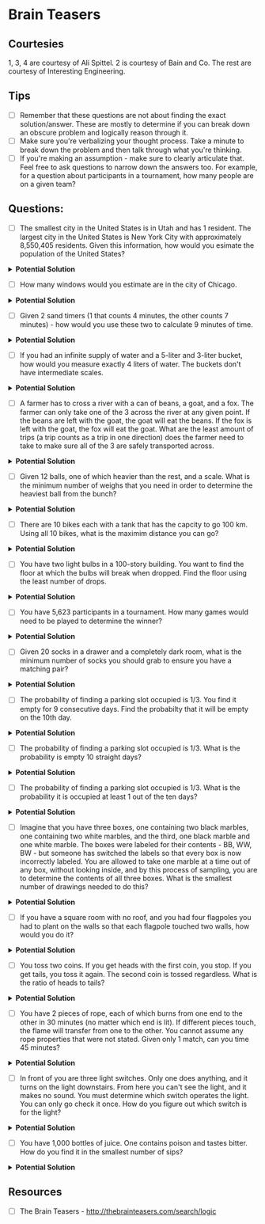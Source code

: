 # Brain Teasers

## Courtesies
1, 3, 4 are courtesy of Ali Spittel. 2 is courtesy of Bain and Co. The rest are courtesy of Interesting Engineering. 

## Tips
- [ ] Remember that these questions are not about finding the exact solution/answer. These are mostly to determine if you can break down an obscure problem and logically reason through it. 
- [ ] Make sure you're verbalizing your thought process. Take a minute to break down the problem and then talk through what you're thinking.
- [ ] If you're making an assumption - make sure to clearly articulate that. Feel free to ask questions to narrow down the answers too. For example, for a question about participants in a tournament, how many people are on a given team?

## Questions:
- [ ] The smallest city in the United States is in Utah and has 1 resident. The largest city in the United States is New York City with approximately 8,550,405 residents. Given this information, how would you esimate the population of the United States?
<details>
  <summary><strong>Potential Solution</strong></summary> 
The United States has an approximate population of 327 M. You may want to ask about how many major cities there are in the US. How many total cities there are and do some averaging/normal bell curve estimations. Remember this question is more about your process rather than the actual answer. 
</details>

- [ ] How many windows would you estimate are in the city of Chicago. 
<details>
  <summary><strong>Potential Solution</strong></summary> 
First ask how many buildings are in Chicago and try to pin down an average windows per building. This might be made from averaging different samples together. 
</details>

- [ ] Given 2 sand timers (1 that counts 4 minutes, the other counts 7 minutes) - how would you use these two to calculate 9 minutes of time.
<details>
  <summary><strong>Potential Solution</strong></summary> 
Step 1: Start both timers. Step 2: At 4 minutes, timer 1 will be completed, so it should be flipped over. The other timer will have 3 minutes left. Step 3: At 7 minutes, timer 1 will have 1 minute left and the 2nd timer will be completely empty. You should flip over the second timer. Step 4: At 8 minutes, the first timer will be empty again and the second timer will have 6 minutes left. You should flip over the SECOND TIMER to get the final minute. Step 5: Both timers should now be done at 9 minutes. 
</details>

- [ ] If you had an infinite supply of water and a 5-liter and 3-liter bucket, how would you measure exactly 4 liters of water. The buckets don't have intermediate scales. 
<details>
  <summary><strong>Potential Solution</strong></summary> 
Step 1: Fill the 3-liter bucket completely. Step 2: Transfer the contents of the 3-liter bucket to the 5-liter bucket. Step 3: Fill the 3-liter bucket again. Step 4: transfer as much as you can to the 5-liter bucket. At this point there is 1 liter in the 3-liter bucket and the 5-liter bucket is full. Step 5: Empty the 5-liter bucket out completely (do not transfer to the 3-liter.) Step 6: Transfer the 1 liter of water from the 3-liter bucket to the 5-liter bucket. Step 7: Fill up the 3-liter bucket completely. Step 8: Transfer the contents of the 3-liter bucket to the 5-liter bucket. DONE!
</details>

- [ ] A farmer has to cross a river with a can of beans, a goat, and a fox. The farmer can only take one of the 3 across the river at any given point. If the beans are left with the goat, the goat will eat the beans. If the fox is left with the goat, the fox will eat the goat. What are the least amount of trips (a trip counts as a trip in one direction) does the farmer need to take to make sure all of the 3 are safely transported across. 
<details>
  <summary><strong>Potential Solution</strong></summary> 
Trip 1: Take the goat to the other side. Trip 2: The farmer returns to the start. Trip 3: The farmer takes the beans across. Trip 4: The farmer unloads the beans and brings the goat back to the start. Trip 5: The farmer takes the fox across. Trip 6: The farmer returns to the start. Trip 7: The farmer takes the goat back across. DONE!
</details>

- [ ] Given 12 balls, one of which heavier than the rest, and a scale. What is the minimum number of weighs that you need in order to determine the heaviest ball from the bunch?
<details>
  <summary><strong>Potential Solution</strong></summary> 
Weigh 1: Split the balls 6 on one side and 6 on the other side. Note which side is heavier. Weigh 2: With the heavier side, split the balls 3 on one side and 3 on the other side. Note which side is heavier. Weigh 3: Take 2 out of 3 balls from the heavier side from the previous weigh. If the scale is balanced, the unweighed ball is the heaviest ball. If the scale is tipping to one direction that ball is the heaviest. DONE!
</details>

- [ ] There are 10 bikes each with a tank that has the capcity to go 100 km. Using all 10 bikes, what is the maximim distance you can go?
<details>
  <summary><strong>Potential Solution</strong></summary> 
Step 1: Take all of the bikes 50 KM. Step 2: Transfer the rest of the fuel from half of the bikes to the other half. Now you have 5 bikes will full tanks! Step 3: Go forward 40 KM. Transfer the fuel again. Step 4: You should now 3 full bikes left. Go forward 33 KM. Transfer the fuel. You now have 2 full bikes. Step 5: Go forward 50 KM. Transfer the fuel. You have one full bike left. Step 6: Go forward 100 Km. Total: 273 KM. 
</details>

- [ ] You have two light bulbs in a 100-story building. You want to find the floor at which the bulbs will break when dropped. Find the floor using the least number of drops. 
<details>
  <summary><strong>Potential Solution</strong></summary> 
At most 16 (varies depending on which floor). Start up the building in increments of 10 dropping a lightbulb. As soon as it breaks go back to the floor that you last tried where it didn't break. Now just go up each floor 1 by 1 and test it. 
</details>

- [ ] You have 5,623 participants in a tournament. How many games would need to be played to determine the winner?
<details>
  <summary><strong>Potential Solution</strong></summary> 
Ask how many members are on each side. Ask if the tournament is single elimation. The answer if it is single elimnation should be the equal to 1 less than the number of teams in the tournament. Ex: March Madness - 68 teams in the bracket (16 * 4 for each region + 4 play-in teams.) There are 67 games played to determine the winner. 
</details>

- [ ] Given 20 socks in a drawer and a completely dark room, what is the minimum number of socks you should grab to ensure you have a matching pair?
<details>
  <summary><strong>Potential Solution</strong></summary> 
11. If you take 10 socks, there is a chance (albeit small) that the socks produce no match. On the 11th, you're guaranteed a match. 
</details>

- [ ] The probability of finding a parking slot occupied is 1/3. You find it empty for 9 consecutive days. Find the probabilty that it will be empty on the 10th day. 
<details>
  <summary><strong>Potential Solution</strong></summary> 
1/3. Because the parking lot being occupied is an independent event, each individual event that happens has the same probability. 
</details>

- [ ] The probability of finding a parking slot occupied is 1/3. What is the probability is empty 10 straight days?
<details>
  <summary><strong>Potential Solution</strong></summary> 
This is a bernoulli event. Each day there is a 2/3 chance that the parking lot is occupied. Thus the chance that the parking lot is empty each of the 10 days is (1/3)^10. So (1/3)^10 = 0.00001693508.
</details>

- [ ] The probability of finding a parking slot occupied is 1/3. What is the probability it is occupied at least 1 out of the ten days? 
<details>
  <summary><strong>Potential Solution</strong></summary> 
This is a bernoulli event. Each day there is a 2/3 chance that the parking lot is occupied. Thus the chance that it is empty each day is (1/3)^10. However, we want the chance that it is empty at least one of the 10 days. We just found the probability that it is empty all 10 days, so just subtract that from 1 to find the probability. 1 - (1/3)^10 = .99998306491.
</details>

- [ ] Imagine that you have three boxes, one containing two black marbles, one containing two white marbles, and the third, one black marble and one white marble. The boxes were labeled for their contents - BB, WW, BW - but someone has switched the labels so that every box is now incorrectly labeled. You are allowed to take one marble at a time out of any box, without looking inside, and by this process of sampling, you are to determine the contents of all three boxes. What is the smallest number of drawings needed to do this?
<details>
  <summary><strong>Potential Solution</strong></summary> 
1 draw should suffice. Remember that the contents of the box are correct, but the labels are incorrect. Thus, you should draw a marble from the box labeled BW. This is guaranteed to be either the BB or WW box depending on which color you draw. Let's assume it's white. Now you know that one box is WW. Now that you have that, you have 2 unknown boxes (one labeled incorrectly and one without a label), but you know that the box with the label on it is currently incorrect, so you can just move that label to the other box and use the BW label on it. DONE!
</details>

- [ ] If you have a square room with no roof, and you had four flagpoles you had to plant on the walls so that each flagpole touched two walls, how would you do it?
<details>
  <summary><strong>Potential Solution</strong></summary> 
Put each flag in each of the four corners of the room. 
</details>

- [ ] You toss two coins. If you get heads with the first coin, you stop. If you get tails, you toss it again. The second coin is tossed regardless. What is the ratio of heads to tails?
<details>
  <summary><strong>Potential Solution</strong></summary> 
You would expect the odds of heads or tails to be 50/50 for any tossed coin. You would then expect to toss the first coin at least twice. This should, by rights, give you a ratio of 1 to 1. The second coin is continuously tossed and it should also have a ratio of 1 to 1. Hence the ratio of the two must, therefore, also be 1 to 1.
</details>

- [ ] You have 2 pieces of rope, each of which burns from one end to the other in 30 minutes (no matter which end is lit). If different pieces touch, the flame will transfer from one to the other. You cannot assume any rope properties that were not stated. Given only 1 match, can you time 45 minutes?
<details>
  <summary><strong>Potential Solution</strong></summary> 
Put the first rope at the midpoint of the second rope. Burn either end of the ropes and you'll get 45 minutes. 
</details>

- [ ] In front of you are three light switches. Only one does anything, and it turns on the light downstairs. From here you can't see the light, and it makes no sound. You must determine which switch operates the light. You can only go check it once. How do you figure out which switch is for the light?
<details>
  <summary><strong>Potential Solution</strong></summary> 
The trick here is realize that lightbulbs get hot after being in use. So first flick on the 1st switch on and wait 5 minutes. Then flip the 2nd switch on while turning the 1st switch off and wait another 5 minutes. Then flick the 3rd switch on and the 2nd switch off. Go to the basement immediately. If the light is on, the 3rd switch is the answer. If the light is off and COLD then it would be the 1st switch. If the light is off and warm, it was the 2nd switch. 
</details>

- [ ] You have 1,000 bottles of juice. One contains poison and tastes bitter. How do you find it in the smallest number of sips?
<details>
  <summary><strong>Potential Solution</strong></summary> 
Take a small sample from 500 of the bottles and take a sip. If it tastes bitter it's one of those if not it's the other 500. Then take samples from 250 of the 500 that tasted bitter and keep halving until you find the exact bottle. DONE!
</details>

## Resources
- [ ] The Brain Teasers - http://thebrainteasers.com/search/logic


